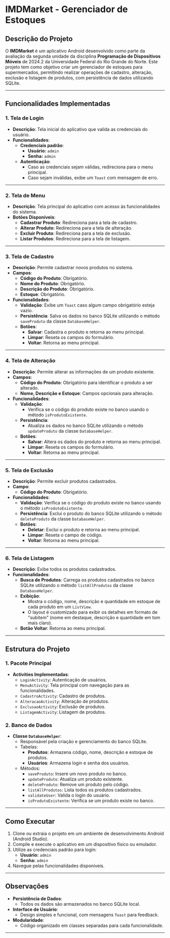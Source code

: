 # IMDMarket - Gerenciador de Estoques

## Descrição do Projeto
O **IMDMarket** é um aplicativo Android desenvolvido como parte da avaliação da segunda unidade da  disciplina **Programação de Dispositivos Móveis** de 2024.2 da Universidade Federal do Rio Grande do Norte. Este projeto tem como objetivo criar um gerenciador de estoques para supermercados, permitindo realizar operações de cadastro, alteração, exclusão e listagem de produtos, com persistência de dados utilizando SQLite.


---

## Funcionalidades Implementadas

### 1. Tela de Login
- **Descrição**: Tela inicial do aplicativo que valida as credenciais do usuário.
- **Funcionalidades**:
  - **Credenciais padrão**: 
    - **Usuário:** `admin`
    - **Senha:** `admin`
  - **Autenticação**:
    - Caso as credenciais sejam válidas, redireciona para o menu principal.
    - Caso sejam inválidas, exibe um `Toast` com mensagem de erro.

---

### 2. Tela de Menu
- **Descrição**: Tela principal do aplicativo com acesso às funcionalidades do sistema.
- **Botões Disponíveis**:
  - **Cadastrar Produto**: Redireciona para a tela de cadastro.
  - **Alterar Produto**: Redireciona para a tela de alteração.
  - **Excluir Produto**: Redireciona para a tela de exclusão.
  - **Listar Produtos**: Redireciona para a tela de listagem.

---

### 3. Tela de Cadastro
- **Descrição**: Permite cadastrar novos produtos no sistema.
- **Campos**:
  - **Código do Produto**: Obrigatório.
  - **Nome do Produto**: Obrigatório.
  - **Descrição do Produto**: Obrigatório.
  - **Estoque**: Obrigatório.
- **Funcionalidades**:
  - **Validação**: Exibe um `Toast` caso algum campo obrigatório esteja vazio.
  - **Persistência**: Salva os dados no banco SQLite utilizando o método `saveProduto` da classe `DatabaseHelper`.
  - **Botões**:
    - **Salvar**: Cadastra o produto e retorna ao menu principal.
    - **Limpar**: Reseta os campos do formulário.
    - **Voltar**: Retorna ao menu principal.

---

### 4. Tela de Alteração
- **Descrição**: Permite alterar as informações de um produto existente.
- **Campos**:
  - **Código do Produto**: Obrigatório para identificar o produto a ser alterado.
  - **Nome, Descrição e Estoque**: Campos opcionais para alteração.
- **Funcionalidades**:
  - **Validação**:
    - Verifica se o código do produto existe no banco usando o método `isProdutoExistente`.
  - **Persistência**:
    - Atualiza os dados no banco SQLite utilizando o método `updateProduto` da classe `DatabaseHelper`.
  - **Botões**:
    - **Salvar**: Altera os dados do produto e retorna ao menu principal.
    - **Limpar**: Reseta os campos do formulário.
    - **Voltar**: Retorna ao menu principal.

---

### 5. Tela de Exclusão
- **Descrição**: Permite excluir produtos cadastrados.
- **Campo**:
  - **Código do Produto**: Obrigatório.
- **Funcionalidades**:
  - **Validação**: Verifica se o código do produto existe no banco usando o método `isProdutoExistente`.
  - **Persistência**: Exclui o produto do banco SQLite utilizando o método `deleteProduto` da classe `DatabaseHelper`.
  - **Botões**:
    - **Deletar**: Exclui o produto e retorna ao menu principal.
    - **Limpar**: Reseta o campo de código.
    - **Voltar**: Retorna ao menu principal.

---

### 6. Tela de Listagem
- **Descrição**: Exibe todos os produtos cadastrados.
- **Funcionalidades**:
  - **Busca de Produtos**: Carrega os produtos cadastrados no banco SQLite utilizando o método `listAllProdutos` da classe `DatabaseHelper`.
  - **Exibição**:
    - Mostra o código, nome, descrição e quantidade em estoque de cada produto em um `ListView`.
    - O layout é customizado para exibir os detalhes em formato de "subitem" (nome em destaque, descrição e quantidade em tom mais claro).
  - **Botão Voltar**: Retorna ao menu principal.

---

## Estrutura do Projeto

### 1. Pacote Principal
- **Activities Implementadas**:
  - `LoginActivity`: Autenticação de usuários.
  - `MenuActivity`: Tela principal com navegação para as funcionalidades.
  - `CadastroActivity`: Cadastro de produtos.
  - `AlteracaoActivity`: Alteração de produtos.
  - `ExclusaoActivity`: Exclusão de produtos.
  - `ListagemActivity`: Listagem de produtos.

### 2. Banco de Dados
- **Classe `DatabaseHelper`**:
  - Responsável pela criação e gerenciamento do banco SQLite.
  - Tabelas:
    - **Produtos**: Armazena código, nome, descrição e estoque de produtos.
    - **Usuários**: Armazena login e senha dos usuários.
  - Métodos:
    - `saveProduto`: Insere um novo produto no banco.
    - `updateProduto`: Atualiza um produto existente.
    - `deleteProduto`: Remove um produto pelo código.
    - `listAllProdutos`: Lista todos os produtos cadastrados.
    - `validateUser`: Valida o login do usuário.
    - `isProdutoExistente`: Verifica se um produto existe no banco.

---

## Como Executar
1. Clone ou extraia o projeto em um ambiente de desenvolvimento Android (Android Studio).
2. Compile e execute o aplicativo em um dispositivo físico ou emulador.
3. Utilize as credenciais padrão para login:
   - **Usuário:** `admin`
   - **Senha:** `admin`
4. Navegue pelas funcionalidades disponíveis.

---

## Observações
- **Persistência de Dados**:
  - Todos os dados são armazenados no banco SQLite local.
- **Interface de Usuário**:
  - Design simples e funcional, com mensagens `Toast` para feedback.
- **Modularidade**:
  - Código organizado em classes separadas para cada funcionalidade.

---

